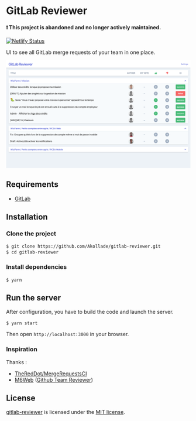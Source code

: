 # GitLab Reviewer

**❗ This project is abandoned and no longer actively maintained.**

[![Netlify Status](https://api.netlify.com/api/v1/badges/80c95e9b-a3a7-4b2a-a115-5508fc98a619/deploy-status)](https://app.netlify.com/sites/gitlab-reviewer/deploys)

UI to see all GitLab merge requests of your team in one place.

![gitlab-reviewer](screenshot.png)

## Requirements

* [GitLab](https://about.gitlab.com/)

## Installation

### Clone the project

```shell
$ git clone https://github.com/Akollade/gitlab-reviewer.git
$ cd gitlab-reviewer
```

### Install dependencies

```shell
$ yarn
```

## Run the server

After configuration, you have to build the code and launch the server.

```shell
$ yarn start
```

Then open `http://localhost:3000` in your browser.

### Inspiration

Thanks :
* [TheRedDot/MergeRequestsCI](https://github.com/TheRedDot/MergeRequestsCI)
* [M6Web](https://tech.m6web.fr/) ([Github Team Reviewer](https://github.com/M6Web/GithubTeamReviewer))

## License

[gitlab-reviewer](https://github.com/Akollade/gitlab-reviewer) is licensed under the [MIT license](LICENSE).

